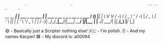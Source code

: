              _                    _                                   __ _ _     _ 
 __ __ _____| |__ ___ _ __  ___  | |_ ___   _ __ _  _   _ __ _ _ ___ / _(_) |___| |
 \ V  V / -_) / _/ _ \ '  \/ -_) |  _/ _ \ | '  \ || | | '_ \ '_/ _ \  _| | / -_)_|
  \_/\_/\___|_\__\___/_|_|_\___|  \__\___/ |_|_|_\_, | | .__/_| \___/_| |_|_\___(_)
                                                 |__/  |_|                         

😄 - Basically just a Scripter nothing else!
🇵🇱 - I'm polish.
⏰ - And my names Kacper!
🟦 - My discord is: a00094
